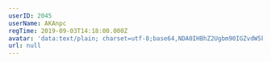 ```yaml
---
userID: 2045
userName: AKAnpc
regTime: 2019-09-03T14:18:00.000Z
avatar: 'data:text/plain; charset=utf-8;base64,NDA0IHBhZ2Ugbm90IGZvdW5kCg=='
url: null
---
```



